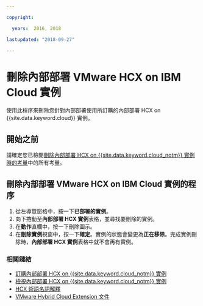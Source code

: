 ```yaml
---

copyright:

  years:  2016, 2018

lastupdated: "2018-09-27"

---
```


# 刪除內部部署 VMware HCX on IBM Cloud 實例

使用此程序來刪除您針對內部部署使用所訂購的內部部署 HCX on {{site.data.keyword.cloud}} 實例。

## 開始之前

請確定您已檢閱[刪除內部部署 HCX on {{site.data.keyword.cloud_notm}} 實例時的考量](../services/standalone_considerations.html)中的所有考量。

## 刪除內部部署 VMware HCX on IBM Cloud 實例的程序

1. 從左導覽窗格中，按一下**已部署的實例**。
2. 向下捲動至**內部部署 HCX 實例**表格，並尋找要刪除的實例。
3. 在**動作**直欄中，按一下刪除圖示。
4. 在**刪除實例**視窗中，按一下**確定**。實例的狀態會變更為**正在移除**。完成實例刪除時，**內部部署 HCX 實例**表格中就不會再有實例。

### 相關鏈結

* [訂購內部部署 HCX on {{site.data.keyword.cloud_notm}} 實例](standalone_orderingserviceinstances.html)
* [檢視內部部署 HCX on {{site.data.keyword.cloud_notm}} 實例](standalone_viewingserviceinstances.html)
* [HCX 術語名詞解釋](hcx_glossary.html)
* [VMware Hybrid Cloud Extension 文件](https://hcx.vmware.com/#vm-documentation)
